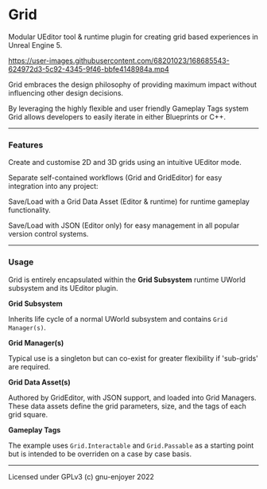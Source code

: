 # Grid

Modular UEditor tool & runtime plugin for creating grid based experiences in Unreal Engine 5.

https://user-images.githubusercontent.com/68201023/168685543-624972d3-5c92-4345-9f46-bbfe4148984a.mp4

Grid embraces the design philosophy of providing maximum impact without influencing other design decisions.

By leveraging the highly flexible and user friendly Gameplay Tags system Grid allows developers to easily iterate in either Blueprints or C++.

***

### Features

Create and customise 2D and 3D grids using an intuitive UEditor mode.

Separate self-contained workflows (Grid and GridEditor) for easy integration into any project: 

Save/Load with a Grid Data Asset (Editor & runtime) for runtime gameplay functionality.

Save/Load with JSON (Editor only) for easy management in all popular version control systems.

***

### Usage

Grid is entirely encapsulated within the **Grid Subsystem** runtime UWorld subsystem and its UEditor plugin.

**Grid Subsystem**

Inherits life cycle of a normal UWorld subsystem and contains `Grid Manager(s)`.

**Grid Manager(s)**

Typical use is a singleton but can co-exist for greater flexibility if 'sub-grids' are required.  

**Grid Data Asset(s)**

Authored by GridEditor, with JSON support, and loaded into Grid Managers. These data assets define the grid parameters, size, and the tags of each grid square.

**Gameplay Tags**

The example uses `Grid.Interactable` and `Grid.Passable` as a starting point but is intended to be overriden on a case by case basis.

***

Licensed under GPLv3 (c) gnu-enjoyer 2022
